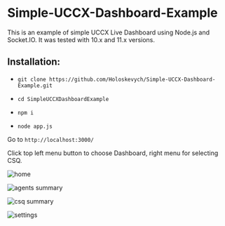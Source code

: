 <!--
  Title: Simple-UCCX-Dashboard-Example
  Description: Simple UCCX Live Dashboard using Node.js and Socket.IO for Cisco UCCX
  Author: Holoskevych
-->
# Simple-UCCX-Dashboard-Example


This is an example of simple UCCX Live Dashboard using Node.js and Socket.IO. It was tested with 10.x and 11.x versions.

## Installation:

- `git clone https://github.com/Holoskevych/Simple-UCCX-Dashboard-Example.git`

- `cd SimpleUCCXDashboardExample`

- `npm i`

- `node app.js`


Go to `http://localhost:3000/`

Click top left menu button to choose Dashboard, right menu for selecting CSQ.


![home](https://user-images.githubusercontent.com/31503217/30540217-d522effa-9c7e-11e7-95f2-acbb9fe6b88a.png)

![agents summary](https://user-images.githubusercontent.com/31503217/30540216-d4d89c34-9c7e-11e7-8104-cafe3ece1714.png)

![csq summary](https://user-images.githubusercontent.com/31503217/30540219-d5461ca0-9c7e-11e7-9ded-74b80cb72d52.png)

![settings](https://user-images.githubusercontent.com/31503217/30540218-d54507de-9c7e-11e7-9539-a9077725add7.png)
